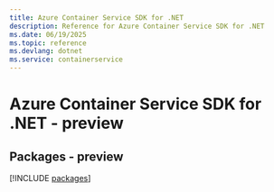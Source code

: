 ```yaml
---
title: Azure Container Service SDK for .NET
description: Reference for Azure Container Service SDK for .NET
ms.date: 06/19/2025
ms.topic: reference
ms.devlang: dotnet
ms.service: containerservice
---
```

# Azure Container Service SDK for .NET - preview
## Packages - preview
[!INCLUDE [packages](container-service-index.md)]